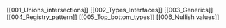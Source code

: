 [[001_Unions_intersections]]
[[002_Types_Interfaces]]
[[003_Generics]]
[[004_Registry_pattern]]
[[005_Top_bottom_types]]
[[006_Nullish values]]

